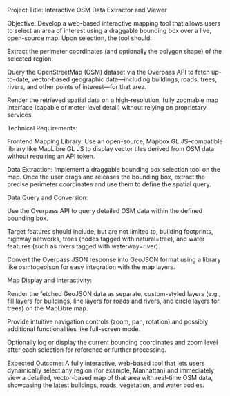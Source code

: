 Project Title: Interactive OSM Data Extractor and Viewer

Objective: Develop a web-based interactive mapping tool that allows users to select an area of interest using a draggable bounding box over a live, open-source map. Upon selection, the tool should:

Extract the perimeter coordinates (and optionally the polygon shape) of the selected region.

Query the OpenStreetMap (OSM) dataset via the Overpass API to fetch up-to-date, vector-based geographic data—including buildings, roads, trees, rivers, and other points of interest—for that area.

Render the retrieved spatial data on a high-resolution, fully zoomable map interface (capable of meter-level detail) without relying on proprietary services.

Technical Requirements:

Frontend Mapping Library: Use an open-source, Mapbox GL JS–compatible library like MapLibre GL JS to display vector tiles derived from OSM data without requiring an API token.

Data Extraction: Implement a draggable bounding box selection tool on the map. Once the user drags and releases the bounding box, extract the precise perimeter coordinates and use them to define the spatial query.

Data Query and Conversion:

Use the Overpass API to query detailed OSM data within the defined bounding box.

Target features should include, but are not limited to, building footprints, highway networks, trees (nodes tagged with natural=tree), and water features (such as rivers tagged with waterway=river).

Convert the Overpass JSON response into GeoJSON format using a library like osmtogeojson for easy integration with the map layers.

Map Display and Interactivity:

Render the fetched GeoJSON data as separate, custom-styled layers (e.g., fill layers for buildings, line layers for roads and rivers, and circle layers for trees) on the MapLibre map.

Provide intuitive navigation controls (zoom, pan, rotation) and possibly additional functionalities like full-screen mode.

Optionally log or display the current bounding coordinates and zoom level after each selection for reference or further processing.

Expected Outcome: A fully interactive, web-based tool that lets users dynamically select any region (for example, Manhattan) and immediately view a detailed, vector-based map of that area with real-time OSM data, showcasing the latest buildings, roads, vegetation, and water bodies.
